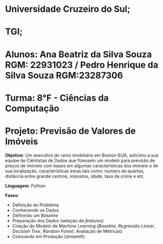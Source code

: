 # Universidade Cruzeiro do Sul;
# TGI;
# Alunos: Ana Beatriz da Silva Souza RGM: 22931023 / Pedro Henrique da Silva Souza RGM:23287306
# Turma: 8°F - Ciências da Computação
# Projeto: Previsão de Valores de Imóveis

**Objetivo**: Um executivo do ramo imobiliário em Boston-EUA, solicitou a sua equipe de Ciêntistas de Dados que fizessem um modelo para previsão de preços de imóveis com bases em algumas características dos imóveis e de sua localização, características estas tais como: número de quartos, distância entre grande centros, impostos, idade, taxa de crime e etc. 

**Linguagem**: Python

**Fases:**
- Definição do Problema
- Conhecendo os Dados
- Definindo um *Baseline*
- Preparação dos Dados (seleção de *features*)
- Criação do Modelo de *Machine Learning* (*Baseline*, *Regressão Linear*, *Decision Tree*, *Random Forest*, Avaliação de Métricas)
- Colocando em Produção (streamlit)
